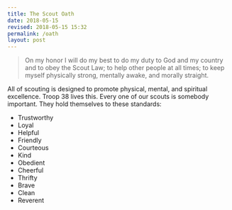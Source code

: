 ```yaml
---
title: The Scout Oath
date: 2018-05-15
revised: 2018-05-15 15:32 
permalink: /oath
layout: post
---
```


<!-- from the old BSA 38 sidebar  -->

> On my honor I will do my best to do my duty to God and my country and to obey the Scout Law; to help other people at all times; to keep myself physically strong, mentally awake, and morally straight.

All of scouting is designed to promote physical, mental, and spiritual excellence. Troop 38 lives this. Every one of our scouts is somebody important. They hold themselves to these standards:

* Trustworthy
* Loyal
* Helpful
* Friendly
* Courteous
* Kind
* Obedient
* Cheerful
* Thrifty
* Brave  
* Clean  
* Reverent  
